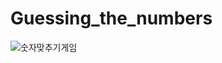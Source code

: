 # Guessing_the_numbers


![숫자맞추기게임](https://github.com/user-attachments/assets/60c13907-5dba-48be-8370-fe9bad63b649)
